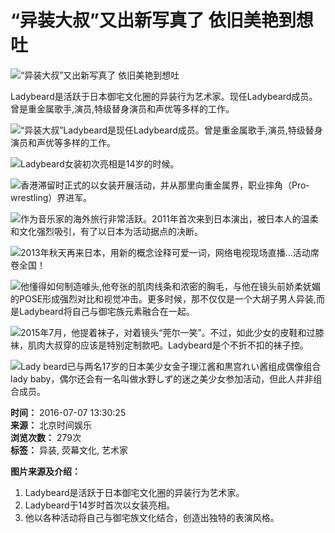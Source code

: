 # “异装大叔”又出新写真了 依旧美艳到想吐

![“异装大叔”又出新写真了 依旧美艳到想吐](https://p1.ssl.cdn.btime.com/t014e81287627f84f0a.jpg?size=800x800)

Ladybeard是活跃于日本御宅文化圈的异装行为艺术家。现任Ladybeard成员。曾是重金属歌手,演员,特级替身演员和声优等多样的工作。

![“异装大叔”Ladybeard是现任Ladybeard成员。曾是重金属歌手,演员,特级替身演员和声优等多样的工作。](https://p2.ssl.cdn.btime.com/t013ac5883c7ebf0e6b.jpg?size=1024x684)

![Ladybeard女装初次亮相是14岁的时候。](https://p1.ssl.cdn.btime.com/t010fa589dfbc5e8f04.jpg?size=800x502)

![香港滞留时正式的以女装开展活动，并从那里向重金属界，职业摔角（Pro-wrestling）界进军。](https://p2.ssl.cdn.btime.com/t01ae37eebc2b33f778.jpg?size=800x800)

![作为音乐家的海外旅行非常活跃。2011年首次来到日本演出，被日本人的温柔和文化强烈吸引，有了以日本为活动据点的决断。](https://p1.ssl.cdn.btime.com/t0108985a928d8d6f67.jpg?size=534x800)

![2013年秋天再来日本，用新的概念诠释可爱一词，网络电视现场直播...活动席卷全国！](https://p3.ssl.cdn.btime.com/t01481fce516c4adfab.jpg?size=600x800)

![他懂得如何制造噱头,他夸张的肌肉线条和浓密的胸毛，与他在镜头前娇柔妩媚的POSE形成强烈对比和视觉冲击。更多时候，那不仅仅是一个大胡子男人异装,而是Ladybeard将自己与御宅族元素融合在一起。](https://p2.ssl.cdn.btime.com/t01b9a00d51d7b39895.jpg?size=600x800)

![2015年7月，他提着袜子，对着镜头“莞尔一笑”。不过，如此少女的皮鞋和过膝袜，肌肉大叔穿的应该是特别定制款吧。Ladybeard是个不折不扣的袜子控。](https://p3.ssl.cdn.btime.com/t01321113cdb92d26dd.jpg?size=513x600)

![Lady beard已与两名17岁的日本美少女金子理江酱和黒宫れい酱组成偶像组合lady baby，偶尔还会有一名叫做水野しず的迷之美少女参加活动，但此人并非组合成员。](https://p1.ssl.cdn.btime.com/t014b71f6e97e806edd.jpg?size=320x435)

**时间：** 2016-07-07 13:30:25  
**来源：** 北京时间娱乐  
**浏览次数：** 279次  
**标签：** 异装, 荧幕文化, 艺术家

**图片来源及介绍：**  
1. Ladybeard是活跃于日本御宅文化圈的异装行为艺术家。  
2. Ladybeard于14岁时首次以女装亮相。  
3. 他以各种活动将自己与御宅族文化结合，创造出独特的表演风格。  
